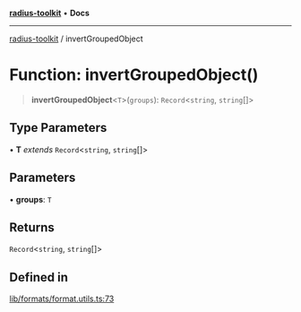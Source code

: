 [**radius-toolkit**](../README.md) • **Docs**

***

[radius-toolkit](../globals.md) / invertGroupedObject

# Function: invertGroupedObject()

> **invertGroupedObject**\<`T`\>(`groups`): `Record`\<`string`, `string`[]\>

## Type Parameters

• **T** *extends* `Record`\<`string`, `string`[]\>

## Parameters

• **groups**: `T`

## Returns

`Record`\<`string`, `string`[]\>

## Defined in

[lib/formats/format.utils.ts:73](https://github.com/rangle/radius-token-tango/blob/0fa25351e79af51a833bcebadbd83e27a9791a4f/packages/radius-toolkit/src/lib/formats/format.utils.ts#L73)
